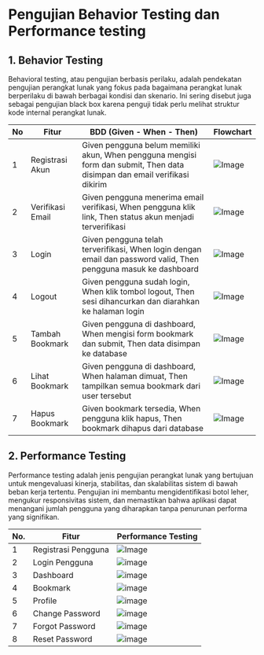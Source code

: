 # Pengujian Behavior Testing dan Performance testing 

## 1. Behavior Testing 
Behavioral testing, atau pengujian berbasis perilaku, adalah pendekatan pengujian perangkat lunak yang fokus pada bagaimana perangkat lunak berperilaku di bawah berbagai kondisi dan skenario. Ini sering disebut juga sebagai pengujian black box karena penguji tidak perlu melihat struktur kode internal perangkat lunak. 

| No | Fitur               | BDD (Given - When - Then)                                                                 |Flowchart |
|----|---------------------|--------------------------------------------------------------------------------------------|---|
| 1  | Registrasi Akun     | Given pengguna belum memiliki akun, When pengguna mengisi form dan submit, Then data disimpan dan email verifikasi dikirim |![Image](https://github.com/user-attachments/assets/d1b0cd90-6b75-4dfe-bc20-693e1239b6d9)|
| 2  | Verifikasi Email    | Given pengguna menerima email verifikasi, When pengguna klik link, Then status akun menjadi terverifikasi |![Image](https://github.com/user-attachments/assets/52174c4c-abcb-41fd-befe-4b9af77a289d)|
| 3  | Login               | Given pengguna telah terverifikasi, When login dengan email dan password valid, Then pengguna masuk ke dashboard |![Image](https://github.com/user-attachments/assets/8eaf3bdd-6e01-4b29-8fb8-665213c0e3a0)|
| 4  | Logout              | Given pengguna sudah login, When klik tombol logout, Then sesi dihancurkan dan diarahkan ke halaman login |![Image](https://github.com/user-attachments/assets/e01b60fe-7be5-4b29-a9ce-cfb309be5fa0)|
| 5  | Tambah Bookmark     | Given pengguna di dashboard, When mengisi form bookmark dan submit, Then data disimpan ke database |![Image](https://github.com/user-attachments/assets/9d15bd23-1eab-4a35-bb83-e860ca5dcc0c)|
| 6  | Lihat Bookmark      | Given pengguna di dashboard, When halaman dimuat, Then tampilkan semua bookmark dari user tersebut |![Image](https://github.com/user-attachments/assets/5622bb79-8e64-4703-8b71-936901f6797c)|
| 7  | Hapus Bookmark      | Given bookmark tersedia, When pengguna klik hapus, Then bookmark dihapus dari database |![Image](https://github.com/user-attachments/assets/0083b8c5-bdb4-416a-befe-ae04cf98a14d)|



## 2. Performance Testing
Performance testing adalah jenis pengujian perangkat lunak yang bertujuan untuk mengevaluasi kinerja, stabilitas, dan skalabilitas sistem di bawah beban kerja tertentu. Pengujian ini membantu mengidentifikasi botol leher, mengukur responsivitas sistem, dan memastikan bahwa aplikasi dapat menangani jumlah pengguna yang diharapkan tanpa penurunan performa yang signifikan. 

| No. | Fitur               | Performance Testing                                                                                   |
|-----|---------------------|--------------------------------------------------------------------------------------------------------|
| 1   | Registrasi Pengguna | ![Image](https://github.com/user-attachments/assets/d3e7cb0a-c82d-4e3b-be04-b233d925b1d8) |
| 2   | Login Pengguna      |![image](https://github.com/user-attachments/assets/35b340ed-113a-4467-88ec-e953bfce4927)|
| 3   | Dashboard           |![image](https://github.com/user-attachments/assets/8ea8df6d-21bf-4eac-bd53-2457a51f5017)|
| 4   | Bookmark        | ![image](https://github.com/user-attachments/assets/2707e117-2fa3-4837-98d6-abe5cd16e2e5)|
| 5   | Profile  | ![image](https://github.com/user-attachments/assets/e591305a-e131-475c-a4c1-d69088960fe5)|
| 6   | Change Password  | ![image](https://github.com/user-attachments/assets/5ed60441-f4b3-4fbd-aea9-ddc17824d4c9)|
| 7   | Forgot Password  | ![image](https://github.com/user-attachments/assets/81def9b0-2107-428e-ad1e-17d5bedfc2cf)|
| 8   | Reset Password  | ![image](https://github.com/user-attachments/assets/cb9a3897-6130-4cbd-8595-c33ee76ac955)|





